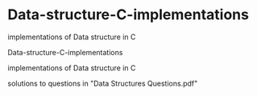 # Data-structure-C-implementations
implementations of Data structure in C


Data-structure-C-implementations

implementations of Data structure in C

solutions to questions in "Data Structures Questions.pdf"
